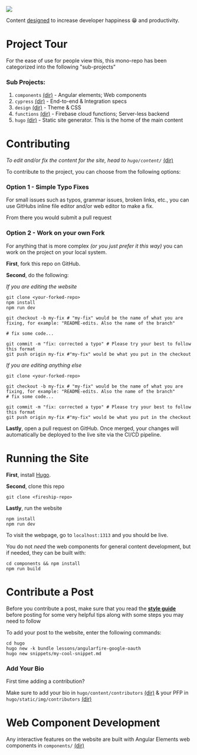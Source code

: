 <img src="https://user-images.githubusercontent.com/68619790/155266004-b70b8c3a-9d67-4bcc-9abb-7a48a2e54242.png">

Content [designed](https://fireship.io/mission/) to increase developer happiness 😁 and productivity.


Project Tour
============

For the ease of use for people view this, this mono-repo has been categorized into the following "sub-projects"

### Sub Projects:

1. `components` [(dir)](https://github.com/fireship-io/fireship.io/tree/master/components) - Angular elements; Web components
2. `cypress` [(dir)](https://github.com/fireship-io/fireship.io/tree/master/cypress) - End-to-end & Integration specs
3. `design` [(dir)](https://github.com/fireship-io/fireship.io/tree/master/design) - Theme & CSS
4. `functions` [(dir)](https://github.com/fireship-io/fireship.io/tree/master/functions) - Firebase cloud functions; Server-less backend
5. `hugo` [(dir)](https://github.com/fireship-io/fireship.io/tree/master/hugo) - Static site generator. This is the home of the main content

Contributing
============

*To edit and/or fix the content for the site, head to `hugo/content/`* [(dir)](https://github.com/fireship-io/fireship.io/tree/master/hugo)

To contribute to the project, you can choose from the following options:

### Option 1 - Simple Typo Fixes

For small issues such as typos, grammar issues, broken links, etc., you can use GitHubs inline file editor and/or web editor to make a fix.

From there you would submit a pull request

### Option 2 - Work on your own Fork

For anything that is more complex *(or you just prefer it this way)* you can work on the project on your local system. 

**First**, fork this repo on GitHub.

**Second**, do the following:

*If you are editing the website*</br>
```shell
git clone <your-forked-repo>
npm install
npm run dev

git checkout -b my-fix # "my-fix" would be the name of what you are fixing, for example: "README-edits. Also the name of the branch"

# fix some code...

git commit -m "fix: corrected a typo" # Please try your best to follow this format
git push origin my-fix #"my-fix" would be what you put in the checkout
```

*If you are editing anything else*</br>
```shell
git clone <your-forked-repo>

git checkout -b my-fix # "my-fix" would be the name of what you are fixing, for example: "README-edits. Also the name of the branch"
# fix some code...

git commit -m "fix: corrected a typo" # Please try your best to follow this format
git push origin my-fix #"my-fix" would be what you put in the checkout
```

**Lastly**, open a pull request on GitHub. Once merged, your changes will automatically be deployed to the live site via the CI/CD pipeline. 

Running the Site
================

**First**, install [Hugo](https://gohugo.io/getting-started/installing/).

**Second**, clone this repo

```shell
git clone <fireship-repo>
```

**Lastly**, run the website

```shell
npm install
npm run dev
```

To visit the webpage, go to `localhost:1313` and you should be live. 

You do not *need* the web components for general content development, but if needed, they can be built with:

```shell
cd components && npm install
npm run build
```


Contribute a Post
=================

Before you contribute a post, make sure that you read the **[style guide](https://fireship.io/style-guide/)** before posting for some very helpful tips along with some steps you may need to follow

To add your post to the website, enter the following commands:</br>
```shell
cd hugo
hugo new -k bundle lessons/angularfire-google-oauth
hugo new snippets/my-cool-snippet.md
```

### Add Your Bio

First time adding a contribution?

Make sure to add your bio in `hugo/content/contributors` [(dir)](https://github.com/fireship-io/fireship.io/tree/master/hugo/content/contributors) & your PFP in `hugo/static/img/contributors` [(dir)](https://github.com/fireship-io/fireship.io/tree/master/hugo/static/img/contributors)

Web Component Development
=========================

Any interactive features on the website are built with Angular Elements web components in `components/` [(dir)](https://github.com/fireship-io/fireship.io/tree/master/components) 